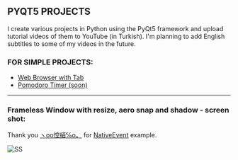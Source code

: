 ## PYQT5 PROJECTS
I create various projects in Python using the PyQt5 framework and upload tutorial videos of them to YouTube (in Turkish). I'm planning to add English subtitles to some of my videos in the future.
### FOR SIMPLE PROJECTS:
- [Web Browser with Tab](https://www.youtube.com/watch?v=5JHwtz0DNN8)
- [Pomodoro Timer (soon)](https://www.youtube.com/channel/UCVgHXeyLcYLE1baDPLyHAGA)

---
### Frameless Window with resize, aero snap and shadow - screen shot:
Thank you [ヽoo悾絔℅o。](https://github.com/892768447) for [NativeEvent](https://github.com/PyQt5/PyQt/blob/63c6376358acb1863313fb5593097e6e0210cad6/Demo/NativeEvent.py) example.

![SS](https://i.imgur.com/1rolcAQ.png)
